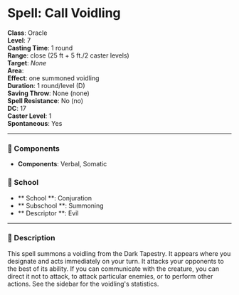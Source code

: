 
# Spell: Call Voidling
**Class**: Oracle  
**Level**: 7  
**Casting Time**: 1 round  
**Range**: close (25 ft + 5 ft./2 caster levels)  
**Target**: _None_  
**Area**:   
**Effect**: one summoned voidling  
**Duration**: 1 round/level (D)  
**Saving Throw**: None (none)  
**Spell Resistance**: No (no)  
**DC**: 17  
**Caster Level**: 1  
**Spontaneous**: Yes

---

### 🔮 Components
- **Components**: Verbal, Somatic

### 🏫 School
- ** School **: Conjuration
- ** Subschool **: Summoning
- ** Descriptor **: Evil
---

### 📜 Description
This spell summons a voidling from the Dark Tapestry. It appears where you designate and acts immediately on your turn. It attacks your opponents to the best of its ability. If you can communicate with the creature, you can direct it not to attack, to attack particular enemies, or to perform other actions. See the sidebar for the voidling's statistics.
